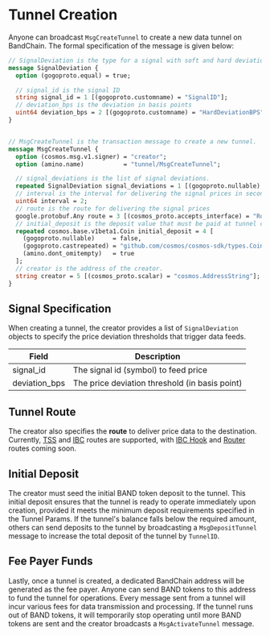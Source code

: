 # Tunnel Creation

Anyone can broadcast `MsgCreateTunnel` to create a new data tunnel on BandChain. The formal specification of the message is given below:

```protobuf
// SignalDeviation is the type for a signal with soft and hard deviation
message SignalDeviation {
  option (gogoproto.equal) = true;

  // signal_id is the signal ID
  string signal_id = 1 [(gogoproto.customname) = "SignalID"];
  // deviation_bps is the deviation in basis points
  uint64 deviation_bps = 2 [(gogoproto.customname) = "HardDeviationBPS"];
}


// MsgCreateTunnel is the transaction message to create a new tunnel.
message MsgCreateTunnel {
  option (cosmos.msg.v1.signer) = "creator";
  option (amino.name)           = "tunnel/MsgCreateTunnel";

  // signal_deviations is the list of signal deviations.
  repeated SignalDeviation signal_deviations = 1 [(gogoproto.nullable) = false];
  // interval is the interval for delivering the signal prices in seconds.
  uint64 interval = 2;
  // route is the route for delivering the signal prices
  google.protobuf.Any route = 3 [(cosmos_proto.accepts_interface) = "RouteI"];
  // initial_deposit is the deposit value that must be paid at tunnel creation.
  repeated cosmos.base.v1beta1.Coin initial_deposit = 4 [
    (gogoproto.nullable)     = false,
    (gogoproto.castrepeated) = "github.com/cosmos/cosmos-sdk/types.Coins",
    (amino.dont_omitempty)   = true
  ];
  // creator is the address of the creator.
  string creator = 5 [(cosmos_proto.scalar) = "cosmos.AddressString"];
}
```

## Signal Specification

When creating a tunnel, the creator provides a list of `SignalDeviation` objects to specify the price deviation thresholds that trigger data feeds.

| Field         | Description                                    |
| ------------- | ---------------------------------------------- |
| signal_id     | The signal id (symbol) to feed price           |
| deviation_bps | The price deviation threshold (in basis point) |

## Tunnel Route

The creator also specifies the **route** to deliver price data to the destination. Currently, [TSS](./06-tss-route.md) and [IBC](./07-ibc-route.md) routes are supported, with [IBC Hook](./08-ibc-hook-route.md) and [Router](./09-router-route.md) routes coming soon.

## Initial Deposit

The creator must seed the initial BAND token deposit to the tunnel. This initial deposit ensures that the tunnel is ready to operate immediately upon creation, provided it meets the minimum deposit requirements specified in the Tunnel Params. If the tunnel's balance falls below the required amount, others can send deposits to the tunnel by broadcasting a `MsgDepositTunnel` message to increase the total deposit of the tunnel by `TunnelID`.

## Fee Payer Funds

Lastly, once a tunnel is created, a dedicated BandChain address will be generated as the fee payer. Anyone can send BAND tokens to this address to fund the tunnel for operations. Every message sent from a tunnel will incur various fees for data transmission and processing. If the tunnel runs out of BAND tokens, it will temporarily stop operating until more BAND tokens are sent and the creator broadcasts a `MsgActivateTunnel` message.
